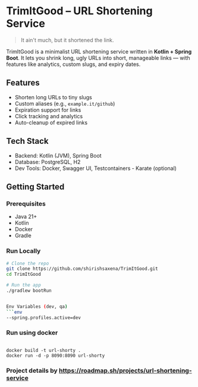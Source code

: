 # TrimItGood – URL Shortening Service

> It ain't much, but it shortened the link.

TrimItGood is a minimalist URL shortening service written in **Kotlin + Spring Boot**. It lets you shrink long, ugly URLs into short, manageable links — with features like analytics, custom slugs, and expiry dates.

## Features

- Shorten long URLs to tiny slugs
- Custom aliases (e.g., `example.it/github`)
- Expiration support for links
- Click tracking and analytics
- Auto-cleanup of expired links

## Tech Stack

- Backend: Kotlin (JVM), Spring Boot
- Database: PostgreSQL, H2
- Dev Tools: Docker, Swagger UI, Testcontainers - Karate (optional)

## Getting Started

### Prerequisites

- Java 21+
- Kotlin
- Docker
- Gradle

### Run Locally

```bash
# Clone the repo
git clone https://github.com/shirishsaxena/TrimItGood.git
cd TrimItGood

# Run the app
./gradlew bootRun


Env Variables (dev, qa)
```env
--spring.profiles.active=dev
```

### Run using docker
```env

docker build -t url-shorty . 
docker run -d -p 8090:8090 url-shorty

```
### Project details by https://roadmap.sh/projects/url-shortening-service

